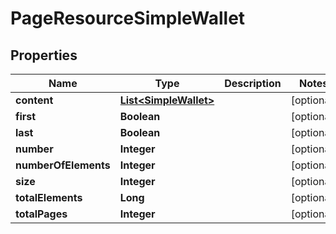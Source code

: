 
# PageResourceSimpleWallet

## Properties
Name | Type | Description | Notes
------------ | ------------- | ------------- | -------------
**content** | [**List&lt;SimpleWallet&gt;**](SimpleWallet.md) |  |  [optional]
**first** | **Boolean** |  |  [optional]
**last** | **Boolean** |  |  [optional]
**number** | **Integer** |  |  [optional]
**numberOfElements** | **Integer** |  |  [optional]
**size** | **Integer** |  |  [optional]
**totalElements** | **Long** |  |  [optional]
**totalPages** | **Integer** |  |  [optional]



